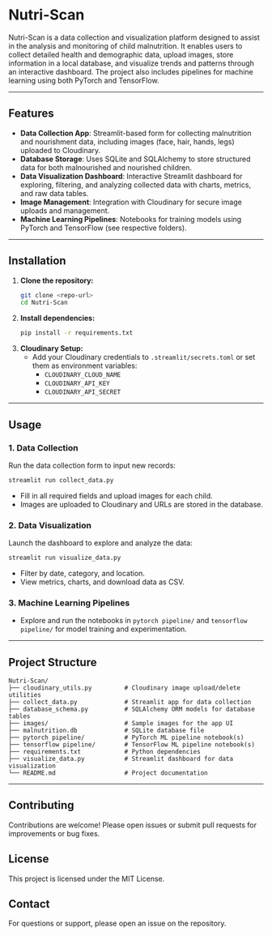 # Nutri-Scan

Nutri-Scan is a data collection and visualization platform designed to assist in the analysis and monitoring of child malnutrition. It enables users to collect detailed health and demographic data, upload images, store information in a local database, and visualize trends and patterns through an interactive dashboard. The project also includes pipelines for machine learning using both PyTorch and TensorFlow.

---

## Features

- **Data Collection App**: Streamlit-based form for collecting malnutrition and nourishment data, including images (face, hair, hands, legs) uploaded to Cloudinary.
- **Database Storage**: Uses SQLite and SQLAlchemy to store structured data for both malnourished and nourished children.
- **Data Visualization Dashboard**: Interactive Streamlit dashboard for exploring, filtering, and analyzing collected data with charts, metrics, and raw data tables.
- **Image Management**: Integration with Cloudinary for secure image uploads and management.
- **Machine Learning Pipelines**: Notebooks for training models using PyTorch and TensorFlow (see respective folders).

---

## Installation

1. **Clone the repository:**
   ```bash
   git clone <repo-url>
   cd Nutri-Scan
   ```
2. **Install dependencies:**
   ```bash
   pip install -r requirements.txt
   ```
3. **Cloudinary Setup:**
   - Add your Cloudinary credentials to `.streamlit/secrets.toml` or set them as environment variables:
     - `CLOUDINARY_CLOUD_NAME`
     - `CLOUDINARY_API_KEY`
     - `CLOUDINARY_API_SECRET`

---

## Usage

### 1. Data Collection
Run the data collection form to input new records:
```bash
streamlit run collect_data.py
```
- Fill in all required fields and upload images for each child.
- Images are uploaded to Cloudinary and URLs are stored in the database.

### 2. Data Visualization
Launch the dashboard to explore and analyze the data:
```bash
streamlit run visualize_data.py
```
- Filter by date, category, and location.
- View metrics, charts, and download data as CSV.

### 3. Machine Learning Pipelines
- Explore and run the notebooks in `pytorch pipeline/` and `tensorflow pipeline/` for model training and experimentation.

---

## Project Structure

```
Nutri-Scan/
├── cloudinary_utils.py         # Cloudinary image upload/delete utilities
├── collect_data.py             # Streamlit app for data collection
├── database_schema.py          # SQLAlchemy ORM models for database tables
├── images/                     # Sample images for the app UI
├── malnutrition.db             # SQLite database file
├── pytorch pipeline/           # PyTorch ML pipeline notebook(s)
├── tensorflow pipeline/        # TensorFlow ML pipeline notebook(s)
├── requirements.txt            # Python dependencies
├── visualize_data.py           # Streamlit dashboard for data visualization
└── README.md                   # Project documentation
```

---

## Contributing
Contributions are welcome! Please open issues or submit pull requests for improvements or bug fixes.

## License
This project is licensed under the MIT License.

## Contact
For questions or support, please open an issue on the repository.
